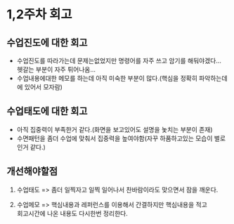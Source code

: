 # 1,2주차 회고

## 수업진도에 대한 회고

- 수업진도를 따라가는데 문제는없었지만 명령어를 자주 쓰고 암기를 해둬야겠다... <br>헷갈는 부분이 자주 튀어나옴...
  <br>
- 수업내용에대한 메모를 하는데 아직 미숙한 부분이 많다.(핵심을 정확히 파악하는데에 있어서 모자람)

## 수업태도에 대한 회고

- 아직 집중력이 부족한거 같다.(화면을 보고있어도 설명을 놏치는 부분이 존재)
  <br>
- 수면패턴을 좀더 수업에 맞춰서 집중력을 높여야함(자꾸 하품하고있는 모습이 별로인거 같다.)

## 개선해야할점

1. 수업태도 => 좀더 일찍자고 일찍 일어나서 찬바람이라도 맞으면서 잠을 깨운다.

2. 수업메모 => 핵심내용과 레퍼런스를 이용해서 간결하지만 핵심내용을 적고<br> 회고시간에 나온 내용도 다시한번 정리한다.

